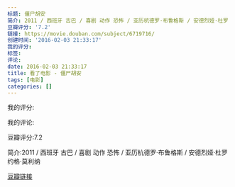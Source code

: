 ```yaml
---
标题: 僵尸胡安
简介: 2011 / 西班牙 古巴 / 喜剧 动作 恐怖 / 亚历杭德罗·布鲁格斯 / 安德烈娅·杜罗 约格·莫利纳
豆瓣评分: '7.2'
链接: https://movie.douban.com/subject/6719716/
创建时间: '2016-02-03 21:33:17'
我的评分:
标签:
评论:
date: 2016-02-03 21:33:17
title: 看了电影 - 僵尸胡安
tags: [电影]
categories: []
---
```


我的评分:

我的评论:

豆瓣评分:7.2

简介:2011 / 西班牙 古巴 / 喜剧 动作 恐怖 / 亚历杭德罗·布鲁格斯 / 安德烈娅·杜罗 约格·莫利纳

[豆瓣链接](https://movie.douban.com/subject/6719716/)

